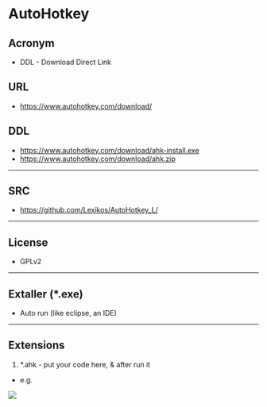 # AutoHotkey

## Acronym
* DDL - Download Direct Link

## URL
* https://www.autohotkey.com/download/

## DDL
* https://www.autohotkey.com/download/ahk-install.exe
* https://www.autohotkey.com/download/ahk.zip

---

## SRC
* https://github.com/Lexikos/AutoHotkey_L/

---

## License
* GPLv2

---

## Extaller (*.exe)
* Auto run (like eclipse, an IDE)

---

## Extensions
1) *.ahk - put your code here, & after run it
  * e.g.
  
[<img src="https://i.imgur.com/MCjR5JA.png">](https://i.imgur.com/MCjR5JA.png)
